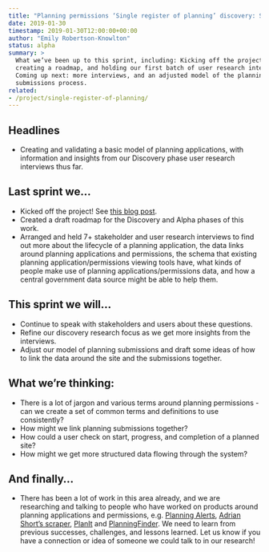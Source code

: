 ```yaml
---
title: "Planning permissions ‘Single register of planning’ discovery: Sprint notes 14-28 Jan 2019"
date: 2019-01-30
timestamp: 2019-01-30T12:00:00+00:00
author: "Emily Robertson-Knowlton"
status: alpha
summary: >
  What we’ve been up to this sprint, including: Kicking off the project,
  creating a roadmap, and holding our first batch of user research interviews.
  Coming up next: more interviews, and an adjusted model of the planning
  submissions process.
related:
- /project/single-register-of-planning/
---
```


## Headlines

* Creating and validating a basic model of planning applications, with information and insights from our Discovery phase user research interviews thus far.

## Last sprint we…

* Kicked off the project! See [this blog post](https://digital-land.github.io/blog-post/kicking-off-the-planning-permissions-project/).
* Created a draft roadmap for the Discovery and Alpha phases of this work.
* Arranged and held 7+ stakeholder and user research interviews to find out more about the lifecycle of a planning application, the data links around planning applications and permissions, the schema that existing planning application/permissions viewing tools have, what kinds of people make use of planning applications/permissions data, and how a central government data source might be able to help them.

## This sprint we will…

* Continue to speak with stakeholders and users about these questions.
* Refine our discovery research focus as we get more insights from the interviews.
* Adjust our model of planning submissions and draft some ideas of how to link the data around the site and the submissions together.

## What we’re thinking:

* There is a lot of jargon and various terms around planning permissions - can we create a set of common terms and definitions to use consistently?
* How might we link planning submissions together?
* How could a user check on start, progress, and completion of a planned site?
* How might we get more structured data flowing through the system?

## And finally…

* There has been a lot of work in this area already, and we are researching and talking to people who have worked on products around planning applications and permissions, e.g. [Planning Alerts](https://github.com/openaustralia/planningalerts/blob/master/app/models/application.rb), [Adrian Short’s scraper](https://github.com/adrianshort/uk_planning_scraper/blob/master/lib/uk_planning_scraper/application.rb), [PlanIt](http://planit.org.uk/dictionary/) and [PlanningFinder](https://www.planningfinder.co.uk/). We need to learn from previous successes, challenges, and lessons learned. Let us know if you have a connection or idea of someone we could talk to in our research!
